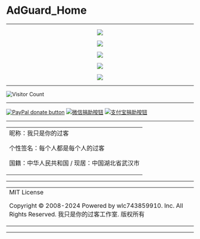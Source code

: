 # AdGuard_Home

---

<p align="center">
  <img src="https://cdn.jsdelivr.net/gh/wlc743859910/AdGuard_Home/img/gh-readme-header.webp">
</p>

<p align="center">
  <img src="https://cdn.jsdelivr.net/gh/wlc743859910/AdGuard_Home/img/template.webp">
</p>

<p align="center">
  <img src="https://cdn.jsdelivr.net/gh/wlc743859910/AdGuard_Home/img/1424469275.webp">
</p>

<p align="center">
  <img src="https://cdn.jsdelivr.net/gh/wlc743859910/AdGuard_Home/img/fbCScVCQ.webp">
</p>

<p align="center">
  <img src="https://cdn.jsdelivr.net/gh/wlc743859910/AdGuard_Home/img/programmer.webp">
</p>

---

![Visitor Count](https://profile-counter.glitch.me/{AdGuard_Home}/count.svg)

---

[![PayPal donate button](https://img.shields.io/badge/PayPal-donate-green.svg)](https://paypal.me/)  [![微信捐助按钮](https://img.shields.io/badge/%E5%BE%AE%E4%BF%A1-%E5%90%91TA%E6%8D%90%E5%8A%A9-green.svg)](图片链接) [![支付宝捐助按钮](https://img.shields.io/badge/%E6%94%AF%E4%BB%98%E5%AE%9D-%E5%90%91TA%E6%8D%90%E5%8A%A9-green.svg)](图片链接)

---

<table>
    <tr>
        <td >
昵称：我只是你的过客

个性签名：每个人都是每个人的过客

国籍：中华人民共和国 / 现居：中国湖北省武汉市
        </center>
        </td>
    </tr>
</table>

---

<table>
    <tr>
        <td >
MIT License

Copyright © 2008-2024 Powered by wlc743859910. Inc. All Rights Reserved. 我只是你的过客工作室. 版权所有
        </center>
        </td>
    </tr>
</table>

---

